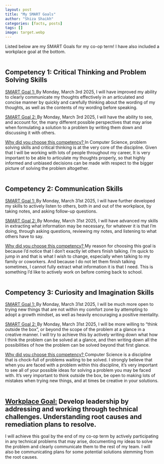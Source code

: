 ```yaml
---
layout: post
title: "My SMART Goals"
author: "Shiza Shaikh"
categories: [facts, posts]
tags: []
image: target.webp
---
```


Listed below are my SMART Goals for my co-op term! I have also included a workplace goal at the bottom.<br/><br/>

## Competency 1: Critical Thinking and Problem Solving Skills
<ins>SMART Goal 1: </ins>By Monday, March 3rd 2025, I will have improved my ability to clearly communicate my thoughts effectively in an articulated and concise manner by quickly and carefully thinking about the wording of my thoughts, as well as the contents of my wording before speaking. 

<ins>SMART Goal 2: </ins>By Monday, March 3rd 2025, I will have the ability to see, and account for, the many different possible perspectives that may arise when formulating a solution to a problem by writing them down and discussing it with others.

<ins>Why did you choose this competency? </ins> In Computer Science, problem solving skills and critical thinking is at the very core of the discipline. Given that I will be working with lots of people throughout my career, It is very important to be able to articulate my thoughts properly, so that highly informed and unbiased decisions can be made with respect to the bigger picture of solving the problem altogether. <br/><br/>


## Competency 2: Communication Skills
<ins>SMART Goal 1: </ins>By Monday, March 31st 2025, I will have further developed my skills to actively listen to others, both in and out of the workplace, by taking notes, and asking follow-up questions. 

<ins>SMART Goal 2: </ins>By Monday, March 31st 2025, I will have advanced my skills in extracting what information may be necessary, for whatever it is that I’m doing, through asking questions, reviewing my notes, and listening to what others have to say.

<ins>Why did you choose this competency? </ins>
My reason for choosing this goal is because I’d notice that I don’t exactly let others finish talking. I’m quick to jump in and that is what I wish to change, especially when talking to my family or coworkers. And because I do not let them finish talking sometimes, I cannot fully extract what information it is that I need. This is something I’d like to actively work on before coming back to school.
<br/><br/>


## Competency 3: Curiosity and Imagination Skills
<ins>SMART Goal 1: </ins>
By Monday, March 31st 2025, I will be much more open to trying new things that are not within my comfort zone by attempting to adopt a growth mindset, as well as heavily encouraging a positive mentality.

<ins>SMART Goal 2: </ins>
By Monday, March 31st 2025, I will be more willing to “think outside the box”, or beyond the scope of the problem at a glance in a creative manner. I will try to achieve this by actively writing down what how I think the problem can be solved at a glance, and then writing down all the possibilities of how the problem can be solved beyond that first glance.

<ins>Why did you choose this competency? </ins>
Computer Science is a discipline that is chock-full of problems waiting to be solved. I strongly believe that when you are faced with a problem within this discipline, it’s very important to see all of your possible ideas for solving a problem you may be faced with. It’s very important to think outside the box, be open to making lots of mistakes when trying new things, and at times be creative in your solutions.
<br/><br/>

## <ins>Workplace Goal:</ins> Develop leadership by addressing and working through technical challenges. Understanding root causes and remediation plans to resolve.

I will achieve this goal by the end of my co-op term by actively participating in any technical problems that may arise, documenting my ideas to solve the problem and clearly communicate them to the rest of my team. I will also be communicating plans for some potential solutions stemming from the root causes.



